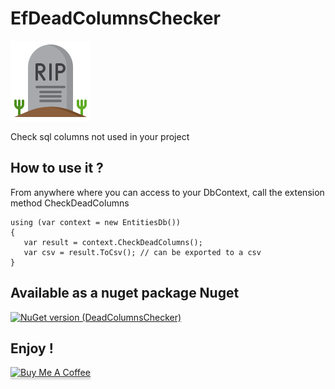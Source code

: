 # EfDeadColumnsChecker
![Logo](/icon.png)

Check sql columns not used in your project


## How to use it ?
From anywhere where you can access to your DbContext, call the extension method CheckDeadColumns

```
using (var context = new EntitiesDb())
{
   var result = context.CheckDeadColumns();
   var csv = result.ToCsv(); // can be exported to a csv
}
```

## Available as a nuget package Nuget
[![NuGet version (DeadColumnsChecker)](https://img.shields.io/nuget/v/DeadColumnsChecker.svg?style=flat-square)](https://www.nuget.org/packages/DeadColumnsChecker/)

## Enjoy !
<a href="https://www.buymeacoffee.com/phnogues" target="_blank"><img src="https://www.buymeacoffee.com/assets/img/custom_images/orange_img.png" alt="Buy Me A Coffee" style="height: 41px !important;width: 174px !important;box-shadow: 0px 3px 2px 0px rgba(190, 190, 190, 0.5) !important;-webkit-box-shadow: 0px 3px 2px 0px rgba(190, 190, 190, 0.5) !important;" ></a>
